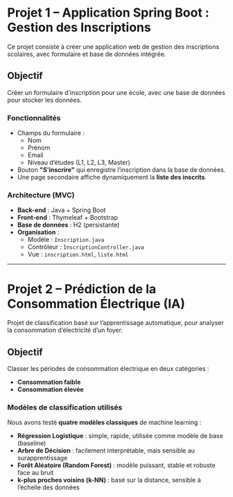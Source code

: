 # Projet 1 – Application Spring Boot : Gestion des Inscriptions

Ce projet consiste à créer une application web de gestion des inscriptions scolaires, avec formulaire et base de données intégrée.

## Objectif
Créer un formulaire d’inscription pour une école, avec une base de données pour stocker les données.

### Fonctionnalités
- Champs du formulaire :
  - Nom
  - Prénom
  - Email
  - Niveau d’études (L1, L2, L3, Master)
- Bouton **"S’inscrire"** qui enregistre l’inscription dans la base de données.
- Une page secondaire affiche dynamiquement la **liste des inscrits**.

### Architecture (MVC)
- **Back-end** : Java + Spring Boot
- **Front-end** : Thymeleaf + Bootstrap
- **Base de données** : H2 (persistante)
- **Organisation** :
  - Modèle : `Inscription.java`
  - Contrôleur : `InscriptionController.java`
  - Vue : `inscription.html`, `liste.html`

---

# Projet 2 – Prédiction de la Consommation Électrique (IA)

Projet de classification basé sur l’apprentissage automatique, pour analyser la consommation d’électricité d’un foyer.

## Objectif
Classer les périodes de consommation électrique en deux catégories :
- **Consommation faible**
- **Consommation élevée**

### Modèles de classification utilisés

Nous avons testé **quatre modèles classiques** de machine learning :

- **Régression Logistique** : simple, rapide, utilisée comme modèle de base (baseline)
- **Arbre de Décision** : facilement interprétable, mais sensible au surapprentissage
- **Forêt Aléatoire (Random Forest)** : modèle puissant, stable et robuste face au bruit
- **k-plus proches voisins (k-NN)** : basé sur la distance, sensible à l’échelle des données


